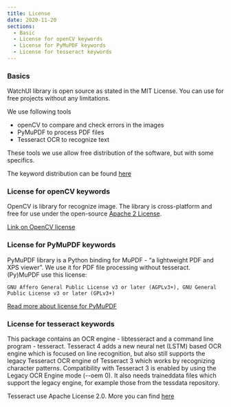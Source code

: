 ```yaml
---
title: License
date: 2020-11-20
sections:
  - Basic
  - License for openCV keywords
  - License for PyMuPDF keywords
  - License for tesseract keywords
---
```


### Basics

WatchUI library is open source as stated in the MIT License. You can use for free projects without any limitations.

We use following tools

- openCV to compare and check errors in the images
- PyMuPDF to process PDF files
- Tesseract OCR to recognize text

These tools we use allow free distribution of the software, but with some specifics.

The keyword distribution can be found [here](/WatchUI/keywords.html#keyword-breakdown)

### License for openCV keywords

OpenCV is library for recognize image. The library is cross-platform and free for use under the open-source [Apache 2 License](https://www.apache.org/licenses/LICENSE-2.0).

[Link on OpenCV license](https://github.com/opencv/opencv/blob/master/LICENSE)

### License for PyMuPDF keywords

PyMuPDF library is a Python binding for MuPDF - “a lightweight PDF and XPS viewer”.
We use it for PDF file processing without tesseract. (Py)MuPDF use this license:

```
GNU Affero General Public License v3 or later (AGPLv3+), GNU General Public License v3 or later (GPLv3+)
```

[Read more about license for PyMuPDF](https://www.gnu.org/licenses/agpl-3.0.en.html)

### License for tesseract keywords

This package contains an OCR engine - libtesseract and a command line program - tesseract. Tesseract 4 adds a new neural net (LSTM) based OCR engine which is focused on line recognition, but also still supports the legacy Tesseract OCR engine of Tesseract 3 which works by recognizing character patterns. Compatibility with Tesseract 3 is enabled by using the Legacy OCR Engine mode (--oem 0). It also needs traineddata files which support the legacy engine, for example those from the tessdata repository.

Tesseract use Apache License 2.0. More you can find [here](https://github.com/tesseract-ocr/tesseract/blob/master/LICENSE)
